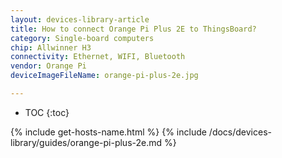 ```yaml
---
layout: devices-library-article
title: How to connect Orange Pi Plus 2E to ThingsBoard?
category: Single-board computers
chip: Allwinner H3
connectivity: Ethernet, WIFI, Bluetooth
vendor: Orange Pi
deviceImageFileName: orange-pi-plus-2e.jpg

---
```



* TOC
{:toc}

{% include get-hosts-name.html %}
{% include /docs/devices-library/guides/orange-pi-plus-2e.md %}